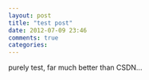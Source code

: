 ```yaml
---
layout: post
title: "test post"
date: 2012-07-09 23:46
comments: true
categories: 
---
```

purely test, far much better than CSDN...
